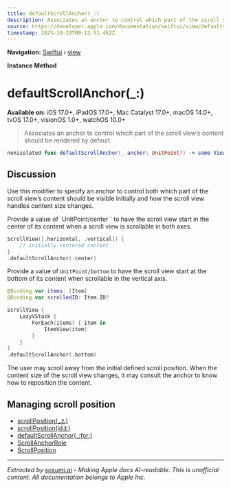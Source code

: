 ```yaml
---
title: defaultScrollAnchor(_:)
description: Associates an anchor to control which part of the scroll view’s content should be rendered by default.
source: https://developer.apple.com/documentation/swiftui/view/defaultscrollanchor(_:)
timestamp: 2025-10-29T00:12:51.462Z
---
```


**Navigation:** [Swiftui](/documentation/swiftui) › [view](/documentation/swiftui/view)

**Instance Method**

# defaultScrollAnchor(_:)

**Available on:** iOS 17.0+, iPadOS 17.0+, Mac Catalyst 17.0+, macOS 14.0+, tvOS 17.0+, visionOS 1.0+, watchOS 10.0+

> Associates an anchor to control which part of the scroll view’s content should be rendered by default.

```swift
nonisolated func defaultScrollAnchor(_ anchor: UnitPoint?) -> some View
```

## Discussion

Use this modifier to specify an anchor to control both which part of the scroll view’s content should be visible initially and how the scroll view handles content size changes.

Provide a value of `UnitPoint/center`` to have the scroll view start in the center of its content when a scroll view is scrollable in both axes.

```swift
ScrollView([.horizontal, .vertical]) {
    // initially centered content
}
.defaultScrollAnchor(.center)
```

Provide a value of `UnitPoint/bottom` to have the scroll view start at the bottom of its content when scrollable in the vertical axis.

```swift
@Binding var items: [Item]
@Binding var scrolledID: Item.ID?

ScrollView {
    LazyVStack {
        ForEach(items) { item in
            ItemView(item)
        }
    }
}
.defaultScrollAnchor(.bottom)
```

The user may scroll away from the initial defined scroll position. When the content size of the scroll view changes, it may consult the anchor to know how to reposition the content.

## Managing scroll position

- [scrollPosition(_:anchor:)](/documentation/swiftui/view/scrollposition(_:anchor:))
- [scrollPosition(id:anchor:)](/documentation/swiftui/view/scrollposition(id:anchor:))
- [defaultScrollAnchor(_:for:)](/documentation/swiftui/view/defaultscrollanchor(_:for:))
- [ScrollAnchorRole](/documentation/swiftui/scrollanchorrole)
- [ScrollPosition](/documentation/swiftui/scrollposition)

---

*Extracted by [sosumi.ai](https://sosumi.ai) - Making Apple docs AI-readable.*
*This is unofficial content. All documentation belongs to Apple Inc.*
